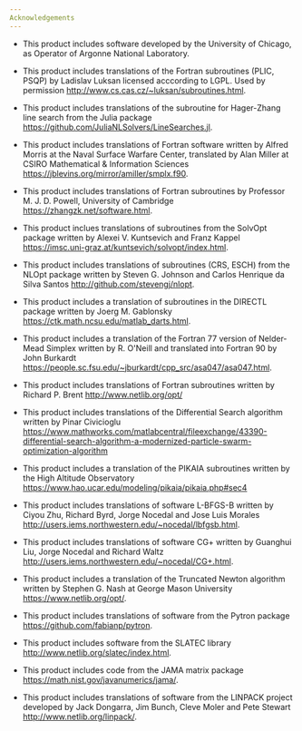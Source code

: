 ```yaml
---
Acknowledgements
---
```


- This product includes software developed by the University of Chicago, as Operator of Argonne National Laboratory.

- This product includes translations of the Fortran subroutines (PLIC, PSQP) by Ladislav Luksan licensed acccording to LGPL. Used by permission http://www.cs.cas.cz/~luksan/subroutines.html.

- This product includes translations of the subroutine for Hager-Zhang line search from the Julia package https://github.com/JuliaNLSolvers/LineSearches.jl.

- This product includes translations of Fortran software written by Alfred Morris at the Naval Surface Warfare Center, translated by Alan Miller at CSIRO Mathematical & Information Sciences https://jblevins.org/mirror/amiller/smplx.f90.

- This product includes translations of Fortran subroutines by Professor M. J. D. Powell, University of Cambridge https://zhangzk.net/software.html.

- This product inclues translations of subroutines from the SolvOpt package written by Alexei V. Kuntsevich and Franz Kappel https://imsc.uni-graz.at/kuntsevich/solvopt/index.html.

- This product includes translations of subroutines (CRS, ESCH) from the NLOpt package written by Steven G. Johnson and Carlos Henrique da Silva Santos http://github.com/stevengj/nlopt.

- This product includes a translation of subroutines in the DIRECTL package written by Joerg M. Gablonsky https://ctk.math.ncsu.edu/matlab_darts.html.

- This product includes a translation of the Fortran 77 version of Nelder-Mead Simplex written by R. O'Neill and translated into Fortran 90 by John Burkardt https://people.sc.fsu.edu/~jburkardt/cpp_src/asa047/asa047.html.

- This product includes translations of Fortran subroutines written by Richard P. Brent http://www.netlib.org/opt/ 
 
- This product includes translations of the Differential Search algorithm written by Pinar Civicioglu https://www.mathworks.com/matlabcentral/fileexchange/43390-differential-search-algorithm-a-modernized-particle-swarm-optimization-algorithm

- This product includes a translation of the PIKAIA subroutines written by the High Altitude Observatory https://www.hao.ucar.edu/modeling/pikaia/pikaia.php#sec4

- This product includes translations of software L-BFGS-B written by Ciyou Zhu, Richard Byrd, Jorge Nocedal and Jose Luis Morales http://users.iems.northwestern.edu/~nocedal/lbfgsb.html.

- This product includes translations of software CG+ written by Guanghui Liu, Jorge Nocedal and Richard Waltz http://users.iems.northwestern.edu/~nocedal/CG+.html.

- This product includes a translation of the Truncated Newton algorithm written by Stephen G. Nash at George Mason University https://www.netlib.org/opt/.

- This product includes translations of software from the Pytron package https://github.com/fabianp/pytron.

- This product includes software from the SLATEC library http://www.netlib.org/slatec/index.html.

- This product includes code from the JAMA matrix package https://math.nist.gov/javanumerics/jama/.

- This product includes translations of software from the LINPACK project developed by Jack Dongarra, Jim Bunch, Cleve Moler and Pete Stewart http://www.netlib.org/linpack/.
